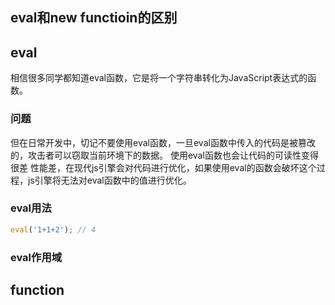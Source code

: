 ## eval和new functioin的区别

## eval
相信很多同学都知道eval函数，它是将一个字符串转化为JavaScript表达式的函数。

### 问题

但在日常开发中，切记不要使用eval函数，一旦eval函数中传入的代码是被篡改的，攻击者可以窃取当前环境下的数据。
使用eval函数也会让代码的可读性变得很差
性能差，在现代js引擎会对代码进行优化，如果使用eval的函数会破坏这个过程，js引擎将无法对eval函数中的值进行优化。



### eval用法
```javascript
eval('1+1+2'); // 4
```
### eval作用域

## function
